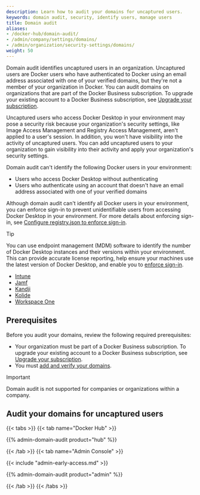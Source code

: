 ```yaml
---
description: Learn how to audit your domains for uncaptured users.
keywords: domain audit, security, identify users, manage users
title: Domain audit
aliases:
- /docker-hub/domain-audit/
- /admin/company/settings/domains/
- /admin/organization/security-settings/domains/
weight: 50
---
```


Domain audit identifies uncaptured users in an organization. Uncaptured users are Docker users who have authenticated to Docker using an email address associated with one of your verified domains, but they're not a member of your organization in Docker. You can audit domains on organizations that are part of the Docker Business subscription. To upgrade your existing account to a Docker Business subscription, see [Upgrade your subscription](/subscription/upgrade/).

Uncaptured users who access Docker Desktop in your environment may pose a security risk because your organization's security settings, like Image Access Management and Registry Access Management, aren't applied to a user's session. In addition, you won't have visibility into the activity of uncaptured users. You can add uncaptured users to your organization to gain visibility into their activity and apply your organization's security settings.

Domain audit can't identify the following Docker users in your environment:

- Users who access Docker Desktop without authenticating
- Users who authenticate using an account that doesn't have an email address associated with one of your verified domains

Although domain audit can't identify all Docker users in your environment, you can enforce sign-in to prevent unidentifiable users from accessing Docker Desktop in your environment. For more details about enforcing sign-in, see [Configure registry.json to enforce sign-in](../for-admins/enforce-sign-in/_index.md).

> [!TIP]
>
> You can use endpoint management (MDM) software to identify the number of Docker Desktop instances and their versions within your environment. This can provide accurate license reporting, help ensure your machines use the latest version of Docker Desktop, and enable you to [enforce sign-in](enforce-sign-in/_index.md).
> - [Intune](https://learn.microsoft.com/en-us/mem/intune/apps/app-discovered-apps)
> - [Jamf](https://docs.jamf.com/10.25.0/jamf-pro/administrator-guide/Application_Usage.html)
> - [Kandji](https://support.kandji.io/support/solutions/articles/72000559793-view-a-device-application-list)
> - [Kolide](https://www.kolide.com/features/device-inventory/properties/mac-apps)
> - [Workspace One](https://blogs.vmware.com/euc/2022/11/how-to-use-workspace-one-intelligence-to-manage-app-licenses-and-reduce-costs.html)

## Prerequisites

Before you audit your domains, review the following required prerequisites:

- Your organization must be part of a Docker Business subscription. To upgrade your existing account to a Docker Business subscription, see [Upgrade your subscription](../../subscription/core-subscription/upgrade.md).
- You must [add and verify your domains](./single-sign-on/configure/_index.md#step-one-add-and-verify-your-domain).

> [!IMPORTANT]
>
> Domain audit is not supported for companies or organizations within a company.

## Audit your domains for uncaptured users

{{< tabs >}}
{{< tab name="Docker Hub" >}}

{{% admin-domain-audit product="hub" %}}

{{< /tab >}}
{{< tab name="Admin Console" >}}

{{< include "admin-early-access.md" >}}

{{% admin-domain-audit product="admin" %}}

{{< /tab >}}
{{< /tabs >}}

